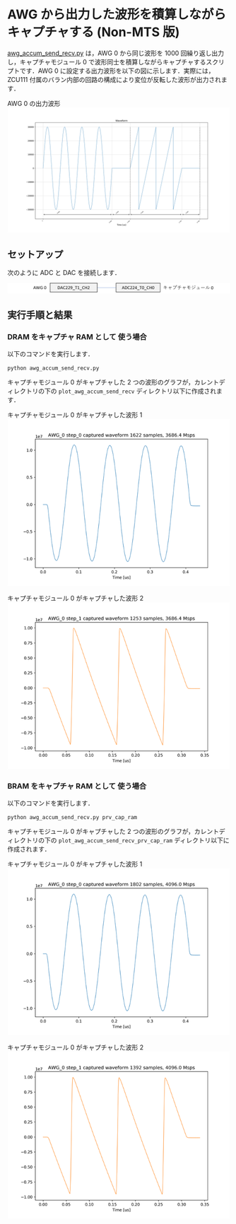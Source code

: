 # AWG から出力した波形を積算しながらキャプチャする (Non-MTS 版)

[awg_accum_send_recv.py](../awg_accum_send_recv.py) は，AWG 0 から同じ波形を 1000 回繰り返し出力し，キャプチャモジュール 0 で波形同士を積算しながらキャプチャするスクリプトです．AWG 0 に設定する出力波形を以下の図に示します．実際には，ZCU111 付属のバラン内部の回路の構成により変位が反転した波形が出力されます．

AWG 0 の出力波形  
![AWG 0 の出力波形](images/awg_0_waveform.png)

## セットアップ

次のように ADC と DAC を接続します．  

![セットアップ](../../docs/images/awg-x1-setup.png)

## 実行手順と結果

### DRAM をキャプチャ RAM として 使う場合

以下のコマンドを実行します．

```
python awg_accum_send_recv.py
```

キャプチャモジュール 0 がキャプチャした 2 つの波形のグラフが，カレントディレクトリの下の `plot_awg_accum_send_recv` ディレクトリ以下に作成されます．

キャプチャモジュール 0 がキャプチャした波形 1  
![キャプチャモジュール 0 がキャプチャした波形 1](images/AWG_0_step_0_dram_captured.png)

キャプチャモジュール 0 がキャプチャした波形 2  
![キャプチャモジュール 0 がキャプチャした波形 2](images/AWG_0_step_1_dram_captured.png)

### BRAM をキャプチャ RAM として 使う場合

以下のコマンドを実行します．

```
python awg_accum_send_recv.py prv_cap_ram
```

キャプチャモジュール 0 がキャプチャした 2 つの波形のグラフが，カレントディレクトリの下の `plot_awg_accum_send_recv_prv_cap_ram` ディレクトリ以下に作成されます．

キャプチャモジュール 0 がキャプチャした波形 1  
![キャプチャモジュール 0 がキャプチャした波形 1](images/AWG_0_step_0_bram_captured.png)

キャプチャモジュール 0 がキャプチャした波形 2  
![キャプチャモジュール 0 がキャプチャした波形 2](images/AWG_0_step_1_bram_captured.png)

